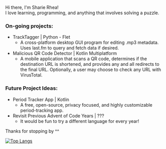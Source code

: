 Hi there, I'm Sharie Rhea! <br />
I love learning, programming, and anything that involves solving a puzzle.

### On-going projects:<br />
  * TrackTagger | Python - Flet<br />
    * A cross-platform desktop GUI program for editing .mp3 metadata. Uses last.fm to query and fetch data if desired.
  * Malicious QR Code Detector | Kotlin Multiplatform<br />
    * A mobile application that scans a QR code, determines if the destination URL is shortened, and provides any and all redirects to the final URL. Optionally, a user may choose to check any URL with VirusTotal.

### Future Project Ideas:<br />
  * Period Tracker App | Kotlin<br />
    * A free, open-source, privacy focused, and highly customizable period-tracking app.
  * Revisit Previous Advent of Code Years | ???
    * It would be fun to try a different language for every year!

Thanks for stopping by ^^

[![Top Langs](https://github-readme-stats.vercel.app/api/top-langs/?username=SharieRhea&layout=compact&theme=react)](https://github.com/SharieRhea/github-readme-stats)

<!---
SharieRhea/SharieRhea is a ✨ special ✨ repository because its `README.md` (this file) appears on your GitHub profile.
You can click the Preview link to take a look at your changes.
--->
